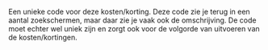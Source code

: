 Een unieke code voor deze kosten/korting. Deze code zie je terug in een aantal zoekschermen, maar daar zie je vaak ook de omschrijving. De code moet echter wel uniek zijn en zorgt ook voor de volgorde van uitvoeren van de kosten/kortingen.